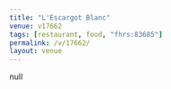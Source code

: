 ```yaml
---
title: "L'Escargot Blanc"
venue: v17662
tags: [restaurant, food, "fhrs:83685"]
permalink: /v/17662/
layout: venue
---
```

null